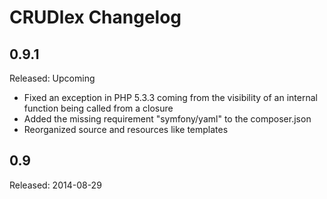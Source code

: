 CRUDlex Changelog
=================

## 0.9.1
Released: Upcoming
- Fixed an exception in PHP 5.3.3 coming from the visibility of an internal function being called from a closure
- Added the missing requirement "symfony/yaml" to the composer.json
- Reorganized source and resources like templates

## 0.9
Released: 2014-08-29
